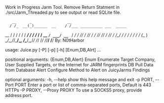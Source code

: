 Work in Progress Jarm Tool. Remove Return Statment in ./src/Jarm_Threaded.py to see output or read SQLite file.


       __      _                __
      / /_  __(_)______  __    / /___ __________ ___  _____
 __  / / / / / / ___/ / / /_  / / __ `/ ___/ __ `__ \/ ___/
/ /_/ / /_/ / / /__/ /_/ / /_/ / /_/ / /  / / / / / (__  )
\____/\__,_/_/\___/\__, /\____/\__,_/_/  /_/ /_/ /_/____/
                  /____/
By: N0tHarbor

usage: Juice.py [-P] [-p] [-h] [Enum,DB,Alrt] ...

positional arguments:
  {Enum,DB,Alert}
    Enum                Enumerate Target Company, User Supplied Targets, or the Internet for JARM fingerprints
    DB                  Pull Data from Database
    Alert               Configure Method to Alert on JuicyJarms Findings

optional arguments:
  -h, --help            show this help message and exit
  -p PORT, --Port PORT  Enter a port or list of comma-separated ports, Default is 443 HTTPs
  -P PROXY, --Proxy PROXY
                        To use a SOCKS5 proxy, provide address:port.
